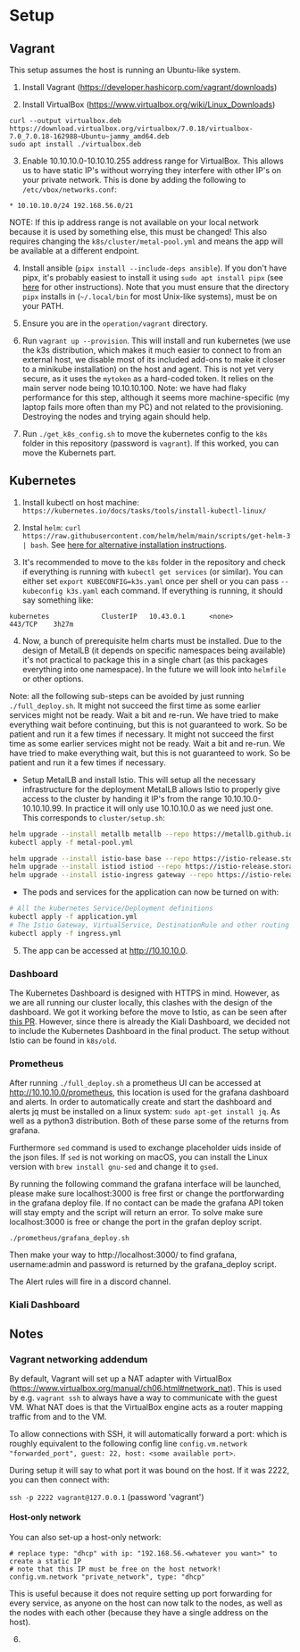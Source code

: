 # Setup

## Vagrant

This setup assumes the host is running an Ubuntu-like system.

1. Install Vagrant (https://developer.hashicorp.com/vagrant/downloads)

2. Install VirtualBox (https://www.virtualbox.org/wiki/Linux_Downloads)

```
curl --output virtualbox.deb https://download.virtualbox.org/virtualbox/7.0.18/virtualbox-7.0_7.0.18-162988~Ubuntu~jammy_amd64.deb
sudo apt install ./virtualbox.deb
```

3. Enable 10.10.10.0-10.10.10.255 address range for VirtualBox. This allows us to have static IP's without worrying they interfere with other IP's on your private network. This is done by adding the following to `/etc/vbox/networks.conf`:

```
* 10.10.10.0/24 192.168.56.0/21
```

NOTE: If this ip address range is not available on your local network because it is used by something else, this must be changed! This also requires changing the `k8s/cluster/metal-pool.yml` and means the app will be available at a different endpoint.

4. Install ansible (`pipx install --include-deps ansible`). If you don't have pipx, it's probably easiest to install it using `sudo apt install pipx` (see [here](https://pipx.pypa.io/stable/) for other instructions). Note that you must ensure that the directory `pipx` installs in (`~/.local/bin` for most Unix-like systems), must be on your PATH.

5. Ensure you are in the `operation/vagrant` directory.

6. Run `vagrant up --provision`. This will install and run kubernetes (we use the k3s distribution, which makes it much easier to connect to from an external host, we disable most of its included add-ons to make it closer to a minikube installation) on the host and agent. This is not yet very secure, as it uses the `mytoken` as a hard-coded token. It relies on the main server node being 10.10.10.100. Note: we have had flaky performance for this step, although it seems more machine-specific (my laptop fails more often than my PC) and not related to the provisioning. Destroying the nodes and trying again should help.

7. Run `./get_k8s_config.sh` to move the kubernetes config to the `k8s` folder in this repository (password is `vagrant`). If this worked, you can move the Kubernets part.

## Kubernetes

1. Install kubectl on host machine: `https://kubernetes.io/docs/tasks/tools/install-kubectl-linux/`

2. Instal `helm`: `curl https://raw.githubusercontent.com/helm/helm/main/scripts/get-helm-3 | bash`. See [here for alternative installation instructions](https://helm.sh/docs/intro/install/).

3. It's recommended to move to the `k8s` folder in the repository and check if everything is running with `kubectl get services` (or similar). You can either set `export KUBECONFIG=k3s.yaml` once per shell or you can pass `--kubeconfig k3s.yaml` each command. If everything is running, it should say something like:

```
kubernetes             ClusterIP   10.43.0.1      <none>        443/TCP    3h27m
```

4. Now, a bunch of prerequisite helm charts must be installed. Due to the design of MetalLB (it depends on specific namespaces being available) it's not practical to package this in a single chart (as this packages everything into one namespace). In the future we will look into `helmfile` or other options.

Note: all the following sub-steps can be avoided by just running `./full_deploy.sh`. It might not succeed the first time as some earlier services might not be ready. Wait a bit and re-run. We have tried to make everything wait before continuing, but this is not guaranteed to work. So be patient and run it a few times if necessary. It might not succeed the first time as some earlier services might not be ready. Wait a bit and re-run. We have tried to make everything wait, but this is not guaranteed to work. So be patient and run it a few times if necessary.

* Setup MetalLB and install Istio. This will setup all the necessary infrastructure for the deployment MetalLB allows Istio to properly give access to the cluster by handing it IP's from the range 10.10.10.0-10.10.10.99. In practice it will only use 10.10.10.0 as we need just one. This corresponds to `cluster/setup.sh`:

```bash
helm upgrade --install metallb metallb --repo https://metallb.github.io/metallb --namespace metallb-system --create-namespace --wait
kubectl apply -f metal-pool.yml

helm upgrade --install istio-base base --repo https://istio-release.storage.googleapis.com/charts --namespace istio-system --create-namespace
helm upgrade --install istiod istiod --repo https://istio-release.storage.googleapis.com/charts --namespace istio-system --create-namespace --wait
helm upgrade --install istio-ingress gateway --repo https://istio-release.storage.googleapis.com/charts --namespace istio-ingress --create-namespace --wait
```

* The pods and services for the application can now be turned on with:

```bash
# All the kubernetes Service/Deployment definitions
kubectl apply -f application.yml
# The Istio Gateway, VirtualService, DestinationRule and other routing stuff 
kubectl apply -f ingress.yml
```

5. The app can be accessed at http://10.10.10.0.

### Dashboard

The Kubernetes Dashboard is designed with HTTPS in mind. However, as we are all running our cluster locally, this clashes with the design of the dashboard. We got it working before the move to Istio, as can be seen after [this PR](https://github.com/remla24-team8/operation/pull/8). However, since there is already the Kiali Dashboard, we decided not to include the Kubernetes Dashboard in the final product. The setup without Istio can be found in `k8s/old`.

### Prometheus

After running `./full_deploy.sh` a prometheus UI can be accessed at http://10.10.10.0/prometheus, this location is used for the grafana dashboard and alerts. In order to automatically create and start the dashboard and alerts jq must be installed on a linux system: `sudo apt-get install jq`. As well as a python3 distribution. Both of these parse some of the returns from grafana.

Furthermore `sed` command is used to exchange placeholder uids inside of the json files. If `sed` is not working on macOS, you can install the Linux version with `brew install gnu-sed` and change it to `gsed`.

By running the following command the grafana interface will be launched, please make sure localhost:3000 is free first or change the portforwarding in the grafana deploy file. If no contact can be made the grafana API token will stay empty and the script will return an error. To solve make sure localhost:3000 is free or change the port in the grafan deploy script.
```
./prometheus/grafana_deploy.sh 
```
Then make your way to http://localhost:3000/ to find grafana, username:admin and password is returned by the grafana_deploy script.

The Alert rules will fire in a discord channel. 

### Kiali Dashboard

## Notes

### Vagrant networking addendum

By default, Vagrant will set up a NAT adapter with VirtualBox (https://www.virtualbox.org/manual/ch06.html#network_nat). This is used by e.g. `vagrant ssh` to always have a way to communicate with the guest VM. What NAT does is that the VirtualBox engine acts as a router mapping traffic from and to the VM. 

To allow connections with SSH, it will automatically forward a port: which is roughly equivalent to the following config line `config.vm.network "forwarded_port", guest: 22, host: <some available port>`. 

During setup it will say to what port it was bound on the host. If it was 2222, you can then connect with:

`ssh -p 2222 vagrant@127.0.0.1` (password 'vagrant')

#### Host-only network

You can also set-up a host-only network:

```
# replace type: "dhcp" with ip: "192.168.56.<whatever you want>" to create a static IP
# note that this IP must be free on the host network!
config.vm.network "private_network", type: "dhcp"
```

This is useful because it does not require setting up port forwarding for every service, as anyone on the host can now talk to the nodes, as well as the nodes with each other (because they have a single address on the host).


6. 
